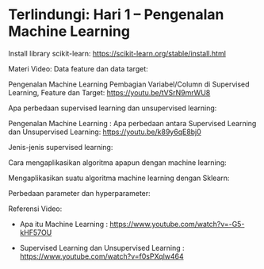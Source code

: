 # Terlindungi: Hari 1 – Pengenalan Machine Learning
Install library scikit-learn:
https://scikit-learn.org/stable/install.html

Materi Video:
Data feature dan data target:

Pengenalan Machine Learning Pembagian Variabel/Column di Supervised Learning, Feature dan Target: https://youtu.be/tVSrN9mrWU8


Apa perbedaan supervised learning dan unsupervised learning:

Pengenalan Machine Learning : Apa perbedaan antara Supervised Learning dan Unsupervised Learning: https://youtu.be/k89y6qE8bj0


Jenis-jenis supervised learning:


Cara mengaplikasikan algoritma apapun dengan machine learning:


Mengaplikasikan suatu algoritma machine learning dengan Sklearn:


Perbedaan parameter dan hyperparameter:

Referensi Video:
* Apa itu Machine Learning : https://www.youtube.com/watch?v=-G5-kHF57OU

* Supervised Learning dan Unsupervised Learning : https://www.youtube.com/watch?v=f0sPXqlw464
